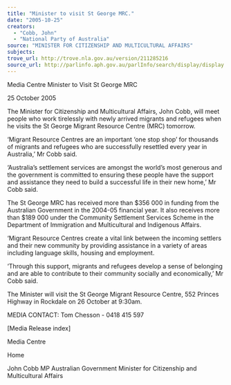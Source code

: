 ```yaml
---
title: "Minister to visit St George MRC."
date: "2005-10-25"
creators:
  - "Cobb, John"
  - "National Party of Australia"
source: "MINISTER FOR CITIZENSHIP AND MULTICULTURAL AFFAIRS"
subjects:
trove_url: http://trove.nla.gov.au/version/211285216
source_url: http://parlinfo.aph.gov.au/parlInfo/search/display/display.w3p;query=Id%3A%22media/pressrel/ZRQH6%22
---
```


 Media Centre  Minister to Visit St George MRC 

 25 October 2005 

 The Minister for Citizenship and Multicultural Affairs, John Cobb, will meet  people who work tirelessly with newly arrived migrants and refugees  when he visits the St George Migrant Resource Centre (MRC) tomorrow. 

 ‘Migrant Resource Centres are an important ‘one stop shop’ for  thousands of migrants and refugees who are successfully resettled every  year in Australia,’ Mr Cobb said. 

 ‘Australia’s settlement services are amongst the world’s most generous  and the government is committed to ensuring these people have the  support and assistance they need to build a successful life in their new  home,’ Mr Cobb said. 

 The St George MRC has received more than $356 000 in funding from  the Australian Government in the 2004-05 financial year. It also receives  more than $189 000 under the Community Settlement Services Scheme  in the Department of Immigration and Multicultural and Indigenous Affairs. 

 ‘Migrant Resource Centres create a vital link between the incoming  settlers and their new community by providing assistance in a variety of  areas including language skills, housing and employment. 

 ‘Through this support, migrants and refugees develop a sense of  belonging and are able to contribute to their community socially and  economically,’ Mr Cobb said. 

 The Minister will visit the St George Migrant Resource Centre, 552  Princes Highway in Rockdale on 26 October at 9:30am. 

 MEDIA CONTACT: Tom Chesson - 0418 415 597 

 [Media Release index] 

 Media Centre 

 Home 

 John Cobb MP  Australian Government Minister for Citizenship and   Multicultural Affairs 

 

